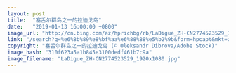 ```yaml
---
layout: post
title:  "塞舌尔群岛之一的拉迪戈岛"
date:   "2019-01-13 16:00:00 +0800"
image_url: "http://cn.bing.com/az/hprichbg/rb/LaDigue_ZH-CN2774523529_1920x1080.jpg"
link: "/search?q=%e6%8b%89%e8%bf%aa%e6%88%88%e5%b2%9b&form=hpcapt&mkt=zh-cn"
copyright: "塞舌尔群岛之一的拉迪戈岛 (© Oleksandr Dibrova/Adobe Stock)"
image_hash: "310f623a5a1b845e3100dedf461b7c9a"
image_filename: "LaDigue_ZH-CN2774523529_1920x1080.jpg"
---
```

